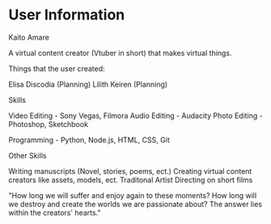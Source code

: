 # User Information
Kaito Amare

A virtual content creator (Vtuber in short) that makes virtual things.

Things that the user created:

Elisa Discodia (Planning)
Lilith Keiren (Planning)

Skills

Video Editing - Sony Vegas, Filmora
Audio Editing - Audacity
Photo Editing - Photoshop, Sketchbook

Programming - Python, Node.js, HTML, CSS, Git

Other Skills

Writing manuscripts (Novel, stories, poems, ect.)
Creating virtual content creators like assets, models, ect.
Traditonal Artist
Directing on short films


"How long we will suffer and enjoy again to these moments? How long will we destroy and create the worlds we are passionate about? The answer lies within the creators' hearts."
